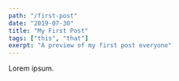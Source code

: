 ```yaml
---
path: "/first-post"
date: "2019-07-30"
title: "My First Post"
tags: ["this", "that"]
exerpt: "A preview of my first post everyone"
---
```


Lorem ipsum.
